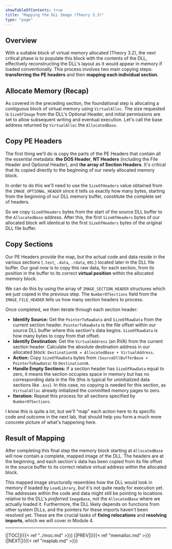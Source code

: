 ```yaml
---
showTableOfContents: true
title: "Mapping the DLL Image (Theory 3.3)"
type: "page"
---
```

## Overview

With a suitable block of virtual memory allocated (Theory 3.2), the next critical phase is to populate this block with the contents of the DLL, effectively reconstructing the DLL's layout as it would appear in memory if loaded conventionally. This process involves two main copying steps: **transferring the PE headers** and then **mapping each individual section**.


## Allocate Memory (Recap)

As covered in the preceding section, the foundational step is allocating a contiguous block of virtual memory using `VirtualAlloc`. The size requested is `SizeOfImage` from the DLL's Optional Header, and initial permissions are  set to allow subsequent writing and eventual execution. Let's call the base address returned by `VirtualAlloc` the `AllocatedBase`.


## Copy PE Headers

The first thing we'll do is copy the parts of the PE Headers that contain all the essential metadata: **the DOS Header**, **NT Headers** (including the File Header and Optional Header), and t**he array of Section Headers**. It's critical that its copied directly to the beginning of our newly allocated memory block.

In order to do this we'll need to use the `SizeOfHeaders` value obtained from the `IMAGE_OPTIONAL_HEADER` since it tells us exactly how many bytes, starting from the beginning of our DLL memory buffer, constitute the complete set of headers.

So we copy `SizeOfHeaders` bytes from the start of the source DLL buffer to the `AllocatedBase` address. After this, the first `SizeOfHeaders` bytes of our allocated block will identical to the first `SizeOfHeaders` bytes of the original DLL file buffer.


## Copy Sections

Our PE Headers provide the map, but the actual code and data reside in the various sections (`.text`, `.data`, `.rdata`, etc.) located later in the DLL file buffer. Our goal now is to copy this raw data, for each section, from its position in the buffer to its correct **virtual position** within the allocated memory block.

We can do this by using the array of `IMAGE_SECTION_HEADER` structures which we just copied in the previous step. The `NumberOfSections` field from the `IMAGE_FILE_HEADER` tells us how many section headers to process.

Once completed, we then  iterate through each section header:
- **Identify Source:** Get the `PointerToRawData` and `SizeOfRawData` from the current section header. `PointerToRawData` is the file offset within our source DLL buffer where this section's data begins. `SizeOfRawData` is how many bytes to copy from that offset.
- **Identify Destination:** Get the `VirtualAddress` (an RVA) from the current section header. Calculate the absolute destination address in our allocated block: `DestinationVA = AllocatedBase + VirtualAddress`.
- **Action:** Copy `SizeOfRawData` bytes from `(SourceDllBufferBase + PointerToRawData)` to `DestinationVA`.
- **Handle Empty Sections:** If a section header has `SizeOfRawData` equal to zero, it means the section occupies space in memory but has no corresponding data in the file (this is typical for uninitialized data sections like `.bss`). In this case, no copying is needed for this section, as `VirtualAlloc` already initialized the committed memory pages to zero.
- **Iteration:** Repeat this process for all sections specified by `NumberOfSections`.


I know this is quite a lot, but we'll "map" each action here to its specific code and outcome in the next lab, that should help you form a much more concrete picture of what's happening here.
## Result of Mapping

After completing this final step the memory block starting at `AllocatedBase` will now contain a complete, mapped image of the DLL. The headers are at the beginning, and each section's data has been copied from its file offset in the source buffer to its correct relative virtual address within the allocated block.

This mapped image _structurally_ resembles how the DLL would look in memory if loaded by `LoadLibrary`, *but* it's not quite ready for execution yet. The addresses within the code and data might still be pointing to locations relative to the DLL's _preferred_ `ImageBase`, not the `AllocatedBase` where we actually loaded it.
Furthermore, the DLL likely depends on functions from other system DLLs, and the pointers for these imports haven't been resolved yet. These are the crucial tasks of **fixing relocations** and **resolving imports**, which we will cover in Module 4.




---
[|TOC|]({{< ref "../moc.md" >}})
[|PREV|]({{< ref "memalloc.md" >}})
[|NEXT|]({{< ref "maplab.md" >}})